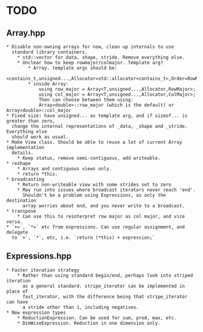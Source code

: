 # TODO

## Array.hpp
    
    * Disable non-owning arrays for now, clean up internals to use
      standard library containers.
        * std::vector for data, shape, stride. Remove everything else.
        * Unclear how to keep rowmajor/colmajor. Template arg?
            * Array. template args should be: 
                <contains_t,unsigned...,Allocator=std::allocator<contains_t>,Order=RowMajor>
            * inside Array:
                using row_major = Array<T,unsigned...,Allocator,RowMajor>;
                using col_major = Array<T,unsigned...,Allocator,ColMajor>;
                Then can choose between them using:
                Array<double>::row_major (which is the default) or Array<double>::col_major
    * Fixed size: have unsigned... as template arg, and if sizeof... is greater than zero,
      change the internal representations of _data, _shape and _stride. Everything else
      should work as usual.
    * Make View class. Should be able to reuse a lot of current Array implementation
      details.
        * Keep status, remove semi-contiguous, add writeable.
    * reshape
        * Arrays and contiguous views only.
        * return *this.
    * broadcasting
        * Return non-writeable view with some strides set to zero
        * May run into issues where broadcast iterators never reach 'end'.
          Shouldn't be a problem using Expressions, as only the destination
          array worries about end, and you never write to a broadcast.
    * transpose
        * Can use this to reinterpret row major as col major, and vice versa.
    * `+=`, `*=` etc from expressions. Can use regular assignment, and delegate
      to `+`, `*`, etc, i.e. `return (*this) + expression;`

## Expressions.hpp

    * Faster iteration strategy
        * Rather than using standard begin/end, perhaps look into striped iteration
          as a general standard. stripe_iterator can be implemented in place of
          fast_iterator, with the difference being that stripe_iterator can have
          a stride other than 1, including negatives.
    * New expression types
        * ReductionExpression. Can be used for sum, prod, max, etc.
        * DimWiseExpression. Reduction in one dimension only.
